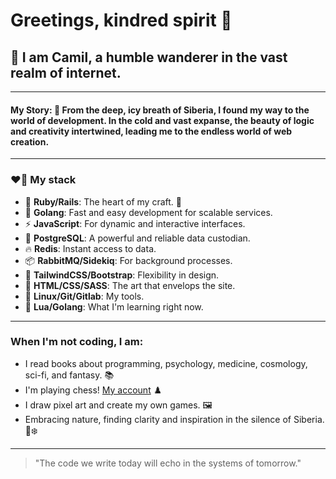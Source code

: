 # Greetings, kindred spirit 👋

## 🌿 I am Camil, a humble wanderer in the vast realm of internet.

---

#### My Story: 🌲 From the deep, icy breath of Siberia, I found my way to the world of development. In the cold and vast expanse, the beauty of logic and creativity intertwined, leading me to the endless world of web creation.

---

### ❤️‍🔥 My stack

- 💎 **Ruby/Rails**: The heart of my craft. 🦋
- 🐹 **Golang**: Fast and easy development for scalable services.
- ⚡ **JavaScript**: For dynamic and interactive interfaces.
- 🐘 **PostgreSQL**: A powerful and reliable data custodian.
- 🔥 **Redis**: Instant access to data.
- 📦 **RabbitMQ/Sidekiq**: For background processes.
- 🎨 **TailwindCSS/Bootstrap**: Flexibility in design.
- 🔌 **HTML/CSS/SASS**: The art that envelops the site.
- 🔧 **Linux/Git/Gitlab**: My tools.
- 🔬 **Lua/Golang**: What I'm learning right now.

--- 
### When I'm not coding, I am:

- I read books about programming, psychology, medicine, cosmology, sci-fi, and fantasy. 📚
- I'm playing chess! [My account]([https://www.chess.com](https://www.chess.com/member/acm-wq)) ♟️
- I draw pixel art and create my own games. 🖼️
- Embracing nature, finding clarity and inspiration in the silence of Siberia. 🌲❄️

---
> "The code we write today will echo in the systems of tomorrow."
